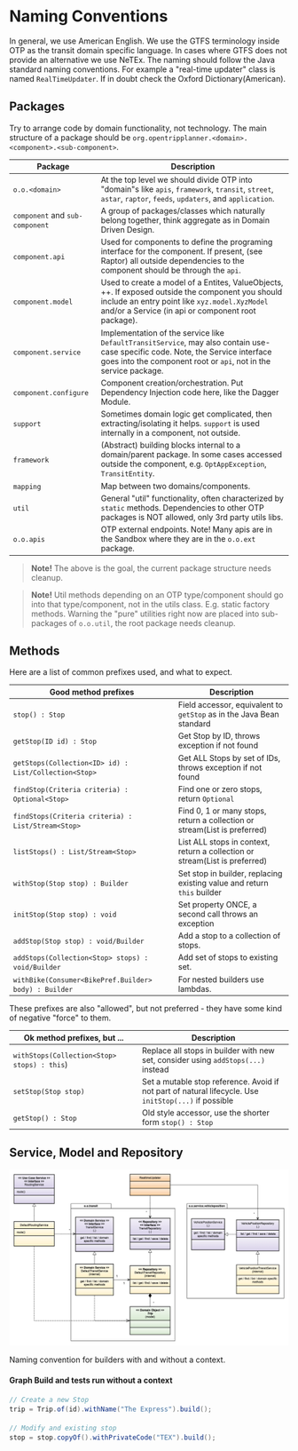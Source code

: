 # Naming Conventions

In general, we use American English. We use the GTFS terminology inside OTP as the transit domain
specific language. In cases where GTFS does not provide an alternative we use NeTEx. The naming
should follow the Java standard naming conventions. For example a "real-time updater" class
is named `RealTimeUpdater`. If in doubt check the Oxford Dictionary(American).


## Packages

Try to arrange code by domain functionality, not technology. The main structure of a package should
be `org.opentripplanner.<domain>.<component>.<sub-component>`.

| Package                         | Description                                                                                                                                                                                              |
| ------------------------------- |----------------------------------------------------------------------------------------------------------------------------------------------------------------------------------------------------------|
| `o.o.<domain>`                  | At the top level we should divide OTP into "domain"s like `apis`, `framework`, `transit`, `street`, `astar`, `raptor`, `feeds`, `updaters`, and `application`.                                           |
| `component` and `sub-component` | A group of packages/classes which naturally belong together, think aggregate as in Domain Driven Design.                                                                                                 |
| `component.api`                 | Used for components to define the programing interface for the component. If present, (see Raptor) all outside dependencies to the component should be through the `api`.                                |
| `component.model`               | Used to create a model of a Entites, ValueObjects, ++. If exposed outside the component you should include an entry point like `xyz.model.XyzModel` and/or a Service (in api or component root package). |
| `component.service`             | Implementation of the service like `DefaultTransitService`, may also contain use-case specific code. Note, the Service interface goes into the component root or `api`, not in the service package.      |
| `component.configure`           | Component creation/orchestration. Put Dependency Injection code here, like the Dagger Module.                                                                                                            |
| `support`                       | Sometimes domain logic get complicated, then extracting/isolating it helps. `support` is used internally in a component, not outside.                                                                    |
| `framework`                     | (Abstract) building blocks internal to a domain/parent package. In some cases accessed outside the component, e.g. `OptAppException`, `TransitEntity`.                                                   |
| `mapping`                       | Map between two domains/components.                                                                                                                                                                      |
| `util`                          | General "util" functionality, often characterized by `static` methods. Dependencies to other OTP packages is NOT allowed, only 3rd party utils libs.                                                     |
| `o.o.apis`                      | OTP external endpoints. Note! Many apis are in the Sandbox where they are in the `o.o.ext` package.                                                                                                      |

> **Note!** The above is the goal, the current package structure needs cleanup.

> **Note!** Util methods depending on an OTP type/component should go into that type/component, not in the
utils class. E.g. static factory methods. Warning the "pure" utilities right now are placed into
sub-packages of `o.o.util`, the root package needs cleanup.


## Methods

Here are a list of common prefixes used, and what to expect.

| Good method prefixes                                  | Description                                                                 |
|-------------------------------------------------------|-----------------------------------------------------------------------------|
| `stop() : Stop`                                       | Field accessor, equivalent to `getStop` as in the Java Bean standard        |
| `getStop(ID id) : Stop`                               | Get Stop by ID, throws exception if not found                               |
| `getStops(Collection<ID> id) : List/Collection<Stop>` | Get ALL Stops by set of IDs, throws exception if not found                  |
| `findStop(Criteria criteria) : Optional<Stop>`        | Find one or zero stops, return `Optional`                                   |
| `findStops(Criteria criteria) : List/Stream<Stop>`    | Find 0, 1 or many stops, return a collection or stream(List is preferred)   |
| `listStops() : List/Stream<Stop>`                     | List ALL stops in context, return a collection or stream(List is preferred) |
| `withStop(Stop stop) : Builder`                       | Set stop in builder, replacing existing value and return `this` builder     |
| `initStop(Stop stop) : void`                          | Set property ONCE, a second call throws an exception                        |
| `addStop(Stop stop) : void/Builder`                   | Add a stop to a collection of stops.                                        |
| `addStops(Collection<Stop> stops) : void/Builder`     | Add set of stops to existing set.                                           |
| `withBike(Consumer<BikePref.Builder> body) : Builder` | For nested builders use lambdas.                                            |

These prefixes are also "allowed", but not preferred - they have some kind of negative "force" to them.

| Ok method prefixes, but ...                 | Description                                                                                           |
| ------------------------------------------- | ----------------------------------------------------------------------------------------------------- |
| `withStops(Collection<Stop> stops) : this`) | Replace all stops in builder with new set, consider using `addStops(...)` instead                     |
| `setStop(Stop stop)`                        | Set a mutable stop reference. Avoid if not part of natural lifecycle. Use `initStop(...)` if possible |
| `getStop() : Stop`                          | Old style accessor, use the shorter form `stop() : Stop`                                              |

## Service, Model and Repository

![MainModelOverview](../images/ServiceModelOverview.png)



Naming convention for builders with and without a context.

#### Graph Build and tests run without a context

```Java
// Create a new Stop
trip = Trip.of(id).withName("The Express").build();

// Modify and existing stop
stop = stop.copyOf().withPrivateCode("TEX").build();
```
